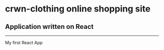 # crwn-clothing online shopping site

## Application written on React
______________________________
My first React App
